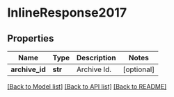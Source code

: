 # InlineResponse2017

## Properties
Name | Type | Description | Notes
------------ | ------------- | ------------- | -------------
**archive_id** | **str** | Archive Id. | [optional] 

[[Back to Model list]](../README.md#documentation-for-models) [[Back to API list]](../README.md#documentation-for-api-endpoints) [[Back to README]](../README.md)

